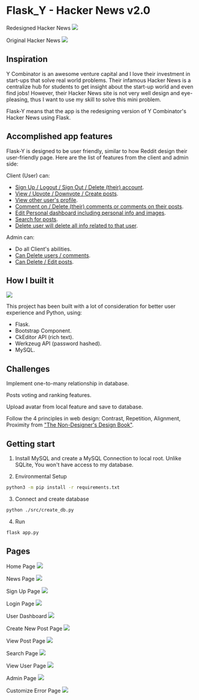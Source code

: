 # Flask_Y - Hacker News v2.0

Redesigned Hacker News
![](https://github.com/mnguyen0226/flask_y/blob/main/docs/hacker_new_redesign.PNG)

Original Hacker News
![](https://github.com/mnguyen0226/flask_y/blob/main/docs/hacker_news_original.PNG)

## Inspiration
Y Combinator is an awesome venture capital and I love their investment in start-ups that solve real world problems. Their infamous Hacker News is a centralize hub for students to get insight about the start-up world and even find jobs! However, their Hacker News site is not very well design and eye-pleasing, thus I want to use my skill to solve this mini problem.

Flask-Y means that the app is the redesigning version of Y Combinator's Hacker News using Flask.

## Accomplished app features
Flask-Y is designed to be user friendly, similar to how Reddit design their user-friendly page. Here are the list of features from the client and admin side:

Client (User) can:
- [Sign Up / Logout / Sign Out / Delete (their) account](https://drive.google.com/file/d/1VZXQNsctVqs6bY6i7bWxUSaZcMfhzpe-/view?usp=sharing).
- [View / Upvote / Downvote / Create posts](https://drive.google.com/file/d/1lnuhxXBFmIAwjqAM2rtAZOQy9Vp4M5Wa/view?usp=sharing).
- [View other user's profile](https://drive.google.com/file/d/1MtNb7Q6Y5EgdMOj0MW2Y2XZmridyNTok/view?usp=sharing).
- [Comment on / Delete (their) comments or comments on their posts](https://drive.google.com/file/d/1ZR0bhqZOrHnKppoVQrykOgrKFSMssJdr/view?usp=sharing).
- [Edit Personal dashboard including personal info and images](https://drive.google.com/file/d/1y9CmBSpNHAZE_lHqPTdrAepxGAXZAQHT/view?usp=sharing).
- [Search for posts](https://drive.google.com/file/d/13f7mXUEFZgme9CMEzK5SSCrLsKh1C-AX/view?usp=sharing).
- [Delete user will delete all info related to that user](https://drive.google.com/file/d/1ev3YW5h_r_8ym2flTFPyNzbRcW7q_bW2/view?usp=sharing).

Admin can:
- Do all Client's abilities.
- [Can Delete users / comments](https://drive.google.com/file/d/1mu3d4rR9z9k-2zKVbEZGiz8R1nuTIlRL/view?usp=sharing).
- [Can Delete / Edit posts](https://drive.google.com/file/d/1jNX7R922HVAohdix9zytc9r86Sx3cSCE/view?usp=sharing).

## How I built it

![](https://github.com/mnguyen0226/flask_y/blob/main/docs/MVC_model.png)

This project has been built with a lot of consideration for better user experience and Python, using:
- Flask.
- Bootstrap Component.
- CkEditor API (rich text).
- Werkzeug API (password hashed).
- MySQL.

## Challenges
Implement one-to-many relationship in database.

Posts voting and ranking features.

Upload avatar from local feature and save to database.

Follow the 4 principles in web design: Contrast, Repetition, Alignment, Proximity from ["The Non-Designer's Design Book"](https://www.amazon.com/Williams-Non-Designers-Design-Bk_p3-Designers/dp/0321534042).

## Getting start
1. Install MySQL and create a MySQL Connection to local root. Unlike SQLite, You won't have access to my database.

2. Environmental Setup
```bash
python3 -m pip install -r requirements.txt
```

3. Connect and create database
```bash
python ./src/create_db.py
```

4. Run
```bash
flask app.py
```

## Pages

Home Page
![](https://github.com/mnguyen0226/flask_y/blob/main/docs/home_page.PNG)

News Page
![](https://github.com/mnguyen0226/flask_y/blob/main/docs/new_page.PNG)

Sign Up Page
![](https://github.com/mnguyen0226/flask_y/blob/main/docs/sign_up_page.PNG)

Login Page
![](https://github.com/mnguyen0226/flask_y/blob/main/docs/login_page.PNG)

User Dashboard
![](https://github.com/mnguyen0226/flask_y/blob/main/docs/dashboard_page.PNG)

Create New Post Page
![](https://github.com/mnguyen0226/flask_y/blob/main/docs/create_post_page.PNG)

View Post Page
![](https://github.com/mnguyen0226/flask_y/blob/main/docs/view_post_page.PNG)

Search Page
![](https://github.com/mnguyen0226/flask_y/blob/main/docs/search_page.PNG)

View User Page
![](https://github.com/mnguyen0226/flask_y/blob/main/docs/view_user_page.PNG)

Admin Page
![](https://github.com/mnguyen0226/flask_y/blob/main/docs/admin_page.PNG)

Customize Error Page
![](https://github.com/mnguyen0226/flask_y/blob/main/docs/customized_error_page.PNG)
